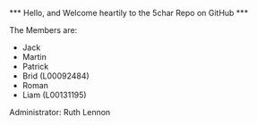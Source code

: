 

 *** Hello, and Welcome heartily to the 5char Repo on GitHub ***

 The Members are: 

  - Jack 
  - Martin 
  - Patrick 
  - Brid (L00092484)
  - Roman
  - Liam (L00131195)

 Administrator: Ruth Lennon
